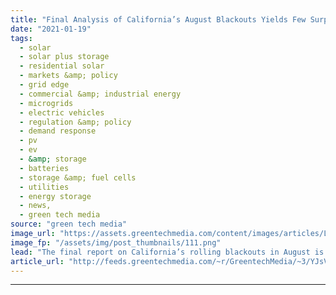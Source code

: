 ```yaml
---
title: "Final Analysis of California’s August Blackouts Yields Few Surprises and a Tight Deadline for Solutions"
date: "2021-01-19"
tags: 
  - solar
  - solar plus storage 
  - residential solar
  - markets &amp; policy
  - grid edge
  - commercial &amp; industrial energy
  - microgrids
  - electric vehicles
  - regulation &amp; policy
  - demand response
  - pv
  - ev
  - &amp; storage
  - batteries
  - storage &amp; fuel cells
  - utilities
  - energy storage
  - news,
  - green tech media
source: "green tech media"
image_url: "https://assets.greentechmedia.com/content/images/articles/Los_Angeles_California_Cars_Emissions_Shutterstock_XL.jpg"
image_fp: "/assets/img/post_thumbnails/111.png"
lead: "The final report on California’s rolling blackouts in August is out — and its key findings for what caused the state’s heatwave-driven grid emergency haven’t changed much from initial findings. Simply put, the heat waves that blanketed the U.S. West  ..."
article_url: "http://feeds.greentechmedia.com/~r/GreentechMedia/~3/YJsV-MgDWBI/final-analysis-of-californias-august-blackouts-has-few-surprises-but-some-proposed-solutions"
---
```


---

